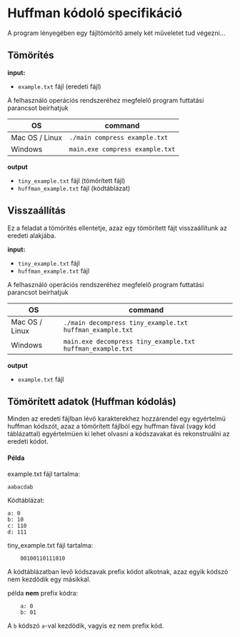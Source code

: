 # Huffman kódoló specifikáció

A program lényegében egy fájltömörítő amely két műveletet tud végezni...

## Tömörítés

**input:** 
* `example.txt` fájl (eredeti fájl)

A felhasználó operációs rendszeréhez megfelelő program futtatási parancsot beírhatjuk

|OS| command |
|--|--|
| Mac OS / Linux | `./main compress example.txt` |
| Windows | `main.exe compress example.txt` |

**output** 
* `tiny_example.txt` fájl (tömörített fájl)
* `huffman_example.txt` fájl (kódtáblázat)

## Visszaállítás

Ez a feladat a tömörítés ellentetje, azaz egy tömörített fájt visszaállítunk az eredeti alakjába.

**input:** 
* `tiny_example.txt` fájl
* `huffman_example.txt` fájl

A felhasználó operációs rendszeréhez megfelelő program futtatási parancsot beírhatjuk

|OS| command |
|--|--|
| Mac OS / Linux | `./main decompress tiny_example.txt huffman_example.txt`    |
| Windows | `main.exe decompress tiny_example.txt huffman_example.txt`    |

**output** 
* `example.txt` fájl

## Tömörített adatok (Huffman kódolás)

Minden az eredeti fájlban lévö karakterekhez hozzárendel egy egyértelmü huffman kódszót, azaz a tömörített fájlból egy huffman fával (vagy kód táblázattal) egyértelmüen ki lehet olvasni a kódszavakat és rekonstruálni az eredeti kódot.

#### Példa

example.txt fájl tartalma:
```
aabacdab
```

Kódtáblázat:
```
a: 0
b: 10
c: 110
d: 111
```

tiny_example.txt fájl tartalma:
```
	00100110111010
```

A kódtáblázatban levő kódszavak prefix kódot alkotnak, azaz egyik kódszó nem kezdödik egy másikkal.

példa **nem** prefix kódra:
```
	a: 0
	b: 01
```
A `b` kódszó `a`-val kezdödik, vagyis ez nem prefix kód.
